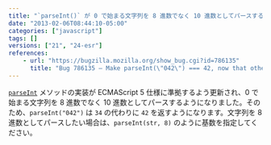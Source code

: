 ```yaml
---
title: "`parseInt()` が 0 で始まる文字列を 8 進数でなく 10 進数としてパースするようになりました"
date: "2013-02-06T08:44:10-05:00"
categories: ["javascript"]
tags: []
versions: ["21", "24-esr"]
references:
    - url: "https://bugzilla.mozilla.org/show_bug.cgi?id=786135"
      title: "Bug 786135 – Make parseInt(\"042\") === 42, now that other engines are moving that way"
---
```

[`parseInt`](https://developer.mozilla.org/docs/JavaScript/Reference/Global_Objects/parseInt) メソッドの実装が ECMAScript 5 仕様に準拠するよう更新され、0 で始まる文字列を 8 進数でなく 10 進数としてパースするようになりました。そのため、`parseInt("042")` は `34` の代わりに `42` を返すようになります。文字列を 8 進数としてパースしたい場合は、`parseInt(str, 8)` のように基数を指定してください。
